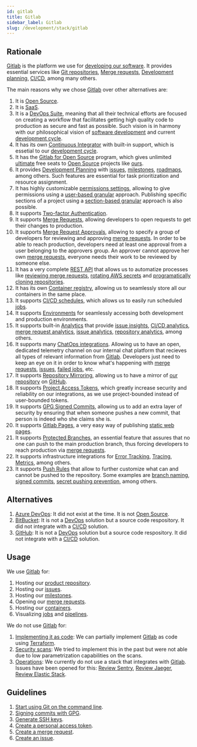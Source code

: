```yaml
---
id: gitlab
title: Gitlab
sidebar_label: Gitlab
slug: /development/stack/gitlab
---
```


## Rationale

[Gitlab](https://about.gitlab.com/)
is the platform we use for
[developing our software](https://gitlab.com/fluidattacks/product).
It provides essential services like
[Git repositories](https://blog.axosoft.com/learning-git-repository/),
[Merge requests](https://docs.gitlab.com/ee/user/project/merge_requests/index.html),
[Development planning](https://docs.gitlab.com/ee/topics/plan_and_track.html),
[CI/CD](/development/stack/gitlab-ci),
among many others.

The main reasons why we chose
[Gitlab](https://about.gitlab.com/)
over other alternatives are:

1. It is [Open Source](https://opensource.com/resources/what-open-source).
1. It is [SaaS](https://en.wikipedia.org/wiki/Software_as_a_service).
1. It is a [DevOps Suite](https://about.gitlab.com/blog/2017/10/04/devops-strategy/),
    meaning that all their technical efforts are focused on creating
    a workflow that facilitates getting high quality
    code to production as secure and fast as possible.
    Such vision is in harmony with our philosophical
    vision of
    [software development](https://en.wikipedia.org/wiki/Software_development)
    and current
    [development cycle](https://about.gitlab.com/stages-devops-lifecycle/).
1. It has its own
    [Continuous Integrator](/development/stack/gitlab-ci)
    with built-in support,
    which is essetial to our
    [development cycle](https://about.gitlab.com/stages-devops-lifecycle/).
1. It has the
    [Gitlab for Open Source](https://about.gitlab.com/solutions/open-source/)
    program,
    which gives unlimited
    [ultimate](https://about.gitlab.com/pricing/) free seats to
    [Open Source](https://opensource.com/resources/what-open-source)
    projects like [ours](https://gitlab.com/fluidattacks/product).
1. It provides
    [Development Planning](https://docs.gitlab.com/ee/topics/plan_and_track.html)
    with
    [issues](https://gitlab.com/fluidattacks/product/-/issues),
    [milestones](https://gitlab.com/fluidattacks/product/-/milestones),
    [roadmaps](https://docs.gitlab.com/ee/user/group/roadmap/index.html),
    among others.
    Such features are essential for
    task prioritization and resource assignment.
1. It has highly customizable
    [permissions settings](https://docs.gitlab.com/ee/user/permissions.html),
    allowing to give permissions using a
    [user-based granular](https://docs.gitlab.com/ee/user/permissions.html#project-members-permissions)
    approach.
    Publishing specific sections
    of a project using a
    [section-based granular](https://docs.gitlab.com/ee/user/permissions.html#project-features-permissions)
    approach
    is also possible.
1. It supports
    [Two-factor Authentication](https://docs.gitlab.com/ee/user/profile/account/two_factor_authentication.html).
1. It supports
    [Merge Requests](https://gitlab.com/fluidattacks/product/-/merge_requests),
    allowing developers to open requests
    to get their changes to production.
1. It supports
    [Merge Request Approvals](https://docs.gitlab.com/ee/user/project/merge_requests/approvals/),
    allowing to specify a group
    of developers for reviewing and approving
    [merge requests](https://gitlab.com/fluidattacks/product/-/merge_requests).
    In order to be able to reach production,
    developers need at least one approval
    from a user belonging to the approvers group.
    An approver cannot approve her own
    [merge requests](https://gitlab.com/fluidattacks/product/-/merge_requests),
    everyone needs their work to be reviewed by someone else.
1. It has a very complete
    [REST API](https://docs.gitlab.com/ee/api/)
    that allows us to automatize
    processes like
    [reviewing merge requests](https://gitlab.com/fluidattacks/product/-/tree/f153761ee61aad37b00212e134eb8ac689e1952e/reviews),
    [rotating AWS secrets](https://gitlab.com/fluidattacks/product/-/tree/f153761ee61aad37b00212e134eb8ac689e1952e/makes/utils/user-rotate-keys)
    and
    [programatically cloning repositories](https://gitlab.com/fluidattacks/product/-/blob/f153761ee61aad37b00212e134eb8ac689e1952e/makes/utils/git/template.sh#L35).
1. It has its own
    [Container registry](https://gitlab.com/fluidattacks/product/container_registry),
    allowing us to seamlessly store all our containers in the same place.
1. It supports
    [CI/CD schedules](https://gitlab.com/fluidattacks/product/-/pipeline_schedules),
    which allows us to easily run scheduled
    [jobs](https://docs.gitlab.com/ee/ci/jobs/).
1. It supports
    [Environments](https://gitlab.com/fluidattacks/product/-/environments)
    for seamlessly accessing both development and production environments.
1. It supports built-in
    [Analytics](https://gitlab.com/fluidattacks/product/-/value_stream_analytics)
    that provide
    [issue insights](https://gitlab.com/fluidattacks/product/insights/#/issues),
    [CI/CD analytics](https://docs.gitlab.com/ee/user/analytics/ci_cd_analytics.html),
    [merge request analytics](https://docs.gitlab.com/ee/user/analytics/merge_request_analytics.html),
    [issue analytics](https://gitlab.com/fluidattacks/product/-/analytics/issues_analytics),
    [repository analytics](https://gitlab.com/fluidattacks/product/-/graphs/master/charts),
    among others.
1. It supports many
    [ChatOps integrations](https://docs.gitlab.com/ee/user/project/integrations/overview.html).
    Allowing us to have an open,
    dedicated telemetry channel
    on our internal chat platform
    that recieves all types of relevant information
    from
    [Gitlab](https://about.gitlab.com/).
    Developers just need to keep an eye on it
    in order to know what's happening with
    [merge requests](https://gitlab.com/fluidattacks/product/-/merge_requests),
    [issues](https://gitlab.com/fluidattacks/product/-/issues),
    [failed jobs](https://docs.gitlab.com/ee/ci/jobs/),
    etc.
1. It supports
    [Repository Mirroring](https://docs.gitlab.com/ee/user/project/repository/repository_mirroring.html),
    allowing us to have a mirror
    of [our repository](https://gitlab.com/fluidattacks/product)
    on [GitHub](https://github.com/fluidattacks/product).
1. It supports
    [Project Access Tokens](https://docs.gitlab.com/ee/user/project/settings/project_access_tokens.html),
    which greatly increase security and reliability on our integrations,
    as we use project-bounded instead of user-bounded tokens.
1. It supports
    [GPG Signed Commits](https://docs.gitlab.com/ee/user/project/repository/gpg_signed_commits/),
    allowing us to add an extra layer of security by ensuring that
    when someone pushes a new commit,
    that person is indeed who she claims she is.
1. It supports
    [Gitlab Pages](https://docs.gitlab.com/ee/user/project/pages/),
    a very easy way of publishing
    [static web pages](https://en.wikipedia.org/wiki/Static_web_page).
1. It supports
    [Protected Branches](https://docs.gitlab.com/ee/user/project/protected_branches.html),
    an essential feature that assures
    that no one can push
    to the main production branch,
    thus forcing developers
    to reach production via
    [merge requests](https://gitlab.com/fluidattacks/product/-/merge_requests).
1. It supports infrastructure integrations for
    [Error Tracking](https://docs.gitlab.com/ee/operations/error_tracking.html),
    [Tracing](https://docs.gitlab.com/ee/operations/tracing.html),
    [Metrics](https://docs.gitlab.com/ee/user/project/integrations/prometheus_library/kubernetes.html),
    among others.
1. It supports
    [Push Rules](https://docs.gitlab.com/ee/push_rules/push_rules.html)
    that allow to further customize what can and cannot be pushed to the repository.
    Some examples are
    [branch naming](https://docs.gitlab.com/ee/push_rules/push_rules.html),
    [signed commits](https://docs.gitlab.com/ee/push_rules/push_rules.html),
    [secret pushing prevention](https://docs.gitlab.com/ee/push_rules/push_rules.html#prevent-pushing-secrets-to-the-repository),
    among others.

## Alternatives

1. [Azure DevOps](https://azure.microsoft.com/en-us/services/devops/):
    It did not exist at the time.
    It is not [Open Source](https://opensource.com/resources/what-open-source).
1. [BitBucket](https://bitbucket.org/product/):
    It is not a [DevOps](https://aws.amazon.com/devops/what-is-devops/)
    solution but a source code respository.
    It did not integrate with a
    [CI/CD](/development/stack/gitlab-ci) solution.
1. [GitHub](https://github.com/about):
    It is not a [DevOps](https://aws.amazon.com/devops/what-is-devops/)
    solution but a source code respository.
    It did not integrate with a
    [CI/CD](/development/stack/gitlab-ci) solution.

## Usage

We use [Gitlab](https://about.gitlab.com/) for:

1. Hosting our
    [product repository](https://gitlab.com/fluidattacks/product).
1. Hosting our
    [issues](https://gitlab.com/fluidattacks/product/-/issues).
1. Hosting our
    [milestones](https://gitlab.com/fluidattacks/product/-/milestones).
1. Opening our
    [merge requests](https://gitlab.com/fluidattacks/product/-/merge_requests).
1. Hosting our
    [containers](https://gitlab.com/fluidattacks/product/container_registry).
1. Visualizing
    [jobs](https://docs.gitlab.com/ee/ci/jobs/)
    and
    [pipelines](https://docs.gitlab.com/ee/ci/pipelines/).

We do not use [Gitlab](https://about.gitlab.com/) for:

1. [Implementing it as code](https://gitlab.com/fluidattacks/product/-/issues/468):
    We can partially implement
    [Gitlab](https://about.gitlab.com/) as code
    using [Terraform](/development/stack/terraform#usage).
1. [Security scans](https://docs.gitlab.com/ee/user/application_security/):
    We tried to implement this in the past
    but were not able due to
    low parametrization capabilities on the scans.
1. [Operations](https://docs.gitlab.com/ee/operations/):
    We currently do not use a stack that
    integrates with [Gitlab](https://about.gitlab.com/).
    Issues have been opened for this:
    [Review Sentry](https://gitlab.com/fluidattacks/product/-/issues/4729),
    [Review Jaeger](https://gitlab.com/fluidattacks/product/-/issues/4728),
    [Review Elastic Stack](https://gitlab.com/fluidattacks/product/-/issues/4727).

## Guidelines

1. [Start using Git on the command line](https://docs.gitlab.com/ee/gitlab-basics/start-using-git.html#start-using-git-on-the-command-line).
1. [Signing commits with GPG](https://docs.gitlab.com/ee/user/project/repository/gpg_signed_commits/).
1. [Generate SSH keys](https://docs.gitlab.com/ee/ssh/#generate-an-ssh-key-pair).
1. [Create a personal access token](https://docs.gitlab.com/ee/user/profile/personal_access_tokens.html#create-a-personal-access-token).
1. [Create a merge request](https://docs.gitlab.com/ee/user/project/merge_requests/creating_merge_requests.html).
1. [Create an issue](https://docs.gitlab.com/ee/user/project/issues/managing_issues.html#create-a-new-issue).
